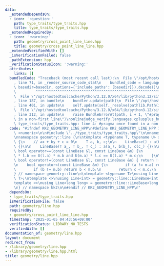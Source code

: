 ```yaml
---
data:
  _extendedDependsOn:
  - icon: ':question:'
    path: type_traits/type_traits.hpp
    title: type_traits/type_traits.hpp
  _extendedRequiredBy:
  - icon: ':warning:'
    path: geometry/cross_point_line_line.hpp
    title: geometry/cross_point_line_line.hpp
  _extendedVerifiedWith: []
  _isVerificationFailed: false
  _pathExtension: hpp
  _verificationStatusIcon: ':warning:'
  attributes:
    links: []
  bundledCode: "Traceback (most recent call last):\n  File \"/opt/hostedtoolcache/Python/3.12.0/x64/lib/python3.12/site-packages/onlinejudge_verify/documentation/build.py\"\
    , line 71, in _render_source_code_stat\n    bundled_code = language.bundle(stat.path,\
    \ basedir=basedir, options={'include_paths': [basedir]}).decode()\n          \
    \         ^^^^^^^^^^^^^^^^^^^^^^^^^^^^^^^^^^^^^^^^^^^^^^^^^^^^^^^^^^^^^^^^^^^^^^^^^^^^^^^^^\n\
    \  File \"/opt/hostedtoolcache/Python/3.12.0/x64/lib/python3.12/site-packages/onlinejudge_verify/languages/cplusplus.py\"\
    , line 187, in bundle\n    bundler.update(path)\n  File \"/opt/hostedtoolcache/Python/3.12.0/x64/lib/python3.12/site-packages/onlinejudge_verify/languages/cplusplus_bundle.py\"\
    , line 401, in update\n    self.update(self._resolve(pathlib.Path(included), included_from=path))\n\
    \  File \"/opt/hostedtoolcache/Python/3.12.0/x64/lib/python3.12/site-packages/onlinejudge_verify/languages/cplusplus_bundle.py\"\
    , line 312, in update\n    raise BundleErrorAt(path, i + 1, \"#pragma once found\
    \ in a non-first line\")\nonlinejudge_verify.languages.cplusplus_bundle.BundleErrorAt:\
    \ type_traits/type_traits.hpp: line 4: #pragma once found in a non-first line\n"
  code: "#ifndef KK2_GEOMETRY_LINE_HPP\n#define KK2_GEOMETRY_LINE_HPP 1\n\n#include\
    \ <numeric>\n\n#include \"../type_traits/type_traits.hpp\"\n\nnamespace kk2 {\n\
    \nnamespace geometry::line {\n\ntemplate <typename T, typename U> struct LineBase\
    \ {\n    // ax + by + c = 0\n    T a, b, c;\n\n    LineBase() : a(0), b(0), c(0)\
    \ {}\n\n    LineBase(T a_, T b_, T c_) : a(a_), b(b_), c(c_) {}\n\n    friend\
    \ bool operator==(const LineBase &l, const LineBase &m) {\n        return U(m.a)\
    \ * l.b == U(l.a) * m.b and U(m.a) * l.c == U(l.a) * m.c;\n    }\n\n    friend\
    \ bool operator!=(const LineBase &l, const LineBase &m) { return !(l == m); }\n\
    \n    bool operator<(const LineBase &m) {\n        if (a != m.a) return a < m.a;\n\
    \        if (b != m.b) return b < m.b;\n        return c < m.c;\n    }\n};\n\n\
    } // namespace geometry::line\n\ntemplate <typename T>\nusing Line = geometry::line::LineBase<T,\
    \ T>;\ntemplate <>\nusing Line<int> = geometry::line::LineBase<int, long long>;\n\
    template <>\nusing Line<long long> = geometry::line::LineBase<long long, __int128_t>;\n\
    \n} // namespace kk2\n\n#endif // KK2_GEOMETRY_LINE_HPP\n"
  dependsOn:
  - type_traits/type_traits.hpp
  isVerificationFile: false
  path: geometry/line.hpp
  requiredBy:
  - geometry/cross_point_line_line.hpp
  timestamp: '2025-01-05 04:43:56+09:00'
  verificationStatus: LIBRARY_NO_TESTS
  verifiedWith: []
documentation_of: geometry/line.hpp
layout: document
redirect_from:
- /library/geometry/line.hpp
- /library/geometry/line.hpp.html
title: geometry/line.hpp
---
```

